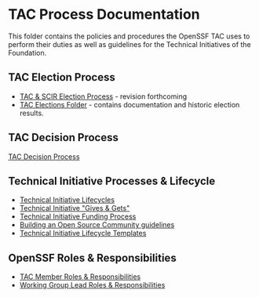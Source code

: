# TAC Process Documentation #

This folder contains the policies and procedures the OpenSSF TAC uses to perform their duties as well as guidelines for the Technical Initiatives of the Foundation.

## TAC Election Process ##
- [TAC & SCIR Election Process](https://github.com/ossf/tac/blob/main/elections/tac-and-scir-election-process.md) - revision forthcoming
- [TAC Elections Folder](https://github.com/ossf/tac/tree/main/elections) - contains documentation and historic election results.


## TAC Decision Process ##
[TAC Decision Process](https://github.com/ossf/tac/blob/main/process/TAC-Decision-Process.md)

## Technical Initiative Processes & Lifecycle ##
- [Technical Initiative Lifecycles](https://github.com/ossf/tac/blob/main/process/Technical_Initiative_Lifecycle.md)
- [Technical Initiative "Gives & Gets"](https://github.com/ossf/tac/blob/main/process/TI-Gives%2BGets.md)
- [Technical Initiative Funding Process](https://github.com/ossf/tac/blob/main/process/TI%20Funding%20Request%20Process.md)
- [Building an Open Source Community guidelines](https://github.com/ossf/tac/blob/main/process/building-an-open-source-community.md)
- [Technical Initiative Lifecycle Templates](https://github.com/ossf/tac/tree/main/process/templates)

## OpenSSF Roles & Responsibilities ##
- [TAC Member Roles & Responsibilities](https://github.com/ossf/tac/blob/main/process/tac-member-R%26Rs.md)
- [Working Group Lead Roles & Responsibilities](https://github.com/ossf/tac/blob/main/process/wg-lead-R%26Rs.md)
